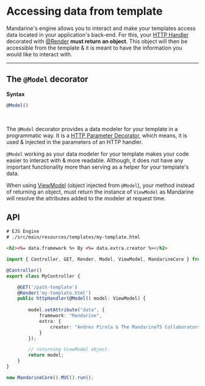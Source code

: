 # Accessing data from template
Mandarine's engine allows you to interact and make your templates access data located in your application's back-end. For this, your [HTTP Handler](/docs/mandarine/http-handlers) decorated with [@Render](docs/mandarine/template-engine#-code-render-code-decorator) **must return an object**. This object will then be accessible from the template & it is meant to have the information you would like to interact with.

----

## The `@Model` decorator

**Syntax**
```typescript
@Model()
```

&nbsp;

The `@Model` decorator provides a data modeler for your template in a programmatic way. It is a [HTTP Parameter Decorator](/docs/mandarine/http-handlers), which means, it is used & injected in the parameters of an HTTP handler.

`@Model` working as your data modeler for your template makes your code easier to interact with & more readable. Although, it does not have any important functionality more than serving as a helper for your template's data.

When using [ViewModel](https://doc.deno.land/https/raw.githubusercontent.com/mandarineorg/mandarinets/master/mvc-framework/core/modules/view-engine/viewModel.ts) (object injected from `@Model`), your method instead of returning an object, must return the instance of `ViewModel` as Mandarine will resolve the attributes added to the modeler at request time.

## API
```html
# EJS Engine
# ./src/main/resources/templates/my-template.html

<h2><%= data.framework %> By <%= data.extra.creator %></h2>
```

```typescript
import { Controller, GET, Render, Model, ViewModel, MandarineCore } from "https://deno.land/x/mandarinets@v2.2.0/mod.ts";

@Controller()
export class MyController {

    @GET('/path-template')
    @Render('my-template.html')
    public httpHandler(@Model() model: ViewModel) {
    
        model.setAttribute("data", {
            framework: "Mandarine",
            extra: {
                creator: "Andres Pirela & The MandarineTS Collaborators"
            }
        });

        // returning ViewModel object.
        return model;
    }
}

new MandarineCore().MVC().run();
```
